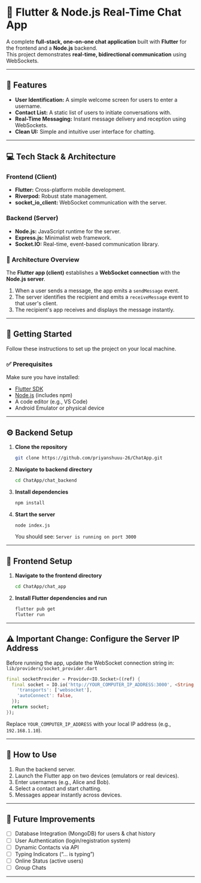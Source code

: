 # 💬 Flutter & Node.js Real-Time Chat App

A complete **full-stack, one-on-one chat application** built with **Flutter** for the frontend and a **Node.js** backend.  
This project demonstrates **real-time, bidirectional communication** using WebSockets.

---

## 🌟 Features

- **User Identification:** A simple welcome screen for users to enter a username.  
- **Contact List:** A static list of users to initiate conversations with.  
- **Real-Time Messaging:** Instant message delivery and reception using WebSockets.  
- **Clean UI:** Simple and intuitive user interface for chatting.  

---

## 💻 Tech Stack & Architecture

### Frontend (Client)
- **Flutter:** Cross-platform mobile development.  
- **Riverpod:** Robust state management.  
- **socket_io_client:** WebSocket communication with the server.  

### Backend (Server)
- **Node.js:** JavaScript runtime for the server.  
- **Express.js:** Minimalist web framework.  
- **Socket.IO:** Real-time, event-based communication library.  

### 🔗 Architecture Overview

The **Flutter app (client)** establishes a **WebSocket connection** with the **Node.js server**.

1. When a user sends a message, the app emits a `sendMessage` event.  
2. The server identifies the recipient and emits a `receiveMessage` event to that user's client.  
3. The recipient's app receives and displays the message instantly.  

---

## 🚀 Getting Started

Follow these instructions to set up the project on your local machine.

### ✅ Prerequisites

Make sure you have installed:
- [Flutter SDK](https://flutter.dev/docs/get-started/install)  
- [Node.js](https://nodejs.org/) (includes npm)  
- A code editor (e.g., VS Code)  
- Android Emulator or physical device  

---

## ⚙️ Backend Setup

1. **Clone the repository**
    ```bash
    git clone https://github.com/priyanshuuu-26/ChatApp.git
    ```

2. **Navigate to backend directory**
    ```bash
    cd ChatApp/chat_backend
    ```

3. **Install dependencies**
    ```bash
    npm install
    ```

4. **Start the server**
    ```bash
    node index.js
    ```
    You should see: `Server is running on port 3000`

---

## 📱 Frontend Setup

1. **Navigate to the frontend directory**
    ```bash
    cd ChatApp/chat_app
    ```

2. **Install Flutter dependencies and run**
    ```bash
    flutter pub get
    flutter run
    ```

---

## ⚠️ Important Change: Configure the Server IP Address

Before running the app, update the WebSocket connection string in:  
`lib/providers/socket_provider.dart`

```dart
final socketProvider = Provider<IO.Socket>((ref) {
  final socket = IO.io('http://YOUR_COMPUTER_IP_ADDRESS:3000', <String, dynamic>{
    'transports': ['websocket'],
    'autoConnect': false,
  });
  return socket;
});
```
Replace `YOUR_COMPUTER_IP_ADDRESS` with your local IP address (e.g., `192.168.1.10`).

---

## 🧪 How to Use

1. Run the backend server.
2. Launch the Flutter app on two devices (emulators or real devices).
3. Enter usernames (e.g., Alice and Bob).
4. Select a contact and start chatting.
5. Messages appear instantly across devices.

---

## 🌱 Future Improvements

- [ ] Database Integration (MongoDB) for users & chat history
- [ ] User Authentication (login/registration system)
- [ ] Dynamic Contacts via API
- [ ] Typing Indicators (“... is typing”)
- [ ] Online Status (active users)
- [ ] Group Chats

---
